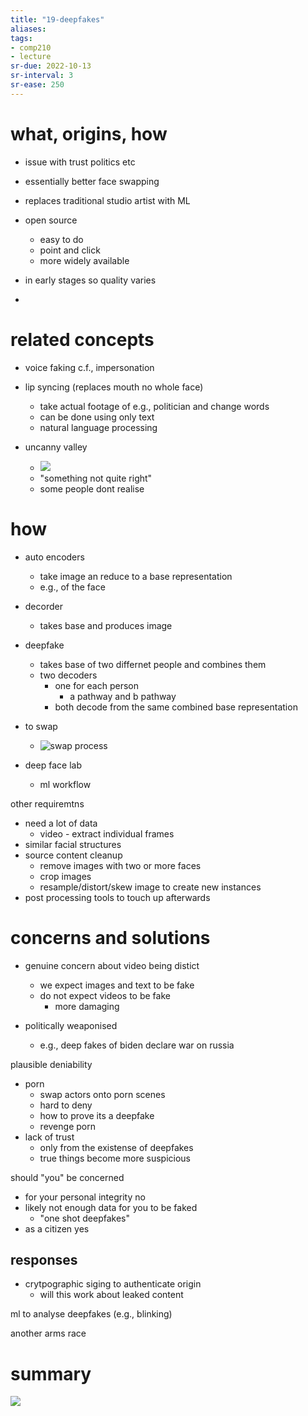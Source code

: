 ```yaml
---
title: "19-deepfakes"
aliases: 
tags: 
- comp210
- lecture
sr-due: 2022-10-13
sr-interval: 3
sr-ease: 250
---
```


# what, origins, how
- issue with trust politics etc

- essentially better face swapping
- replaces traditional studio artist with ML
- open source
	- easy to do
	- point and click
	- more widely available
- in early stages so quality varies
- 

# related concepts
- voice faking c.f., impersonation
- lip syncing (replaces mouth no whole face)
	- take actual footage of e.g., politician and change words
	- can be done using only text
	- natural language processing

- uncanny valley
	- ![](https://i.imgur.com/Jd8Vpv1.png)
	- "something not quite right"
	- some people dont realise

# how
- auto encoders
	- take image an reduce to a base representation
	- e.g., of the face
- decorder
	- takes base and produces image
- deepfake
	- takes base of two differnet people and combines them
	- two decoders
		- one for each person
			- a pathway and b pathway
		- both decode from the same combined base representation

- to swap
	-  ![swap process](https://i.imgur.com/Z0oWuOk.png)

- deep face lab
	- ml workflow

other requiremtns
- need a lot of data
	- video - extract individual frames
- similar facial structures
- source content cleanup
	- remove images with two or more faces
	- crop images
	- resample/distort/skew image to create new instances
- post processing tools to touch up afterwards

# concerns and solutions
- genuine concern about video being distict
	- we expect images and text to be fake
	- do not expect videos to be fake
		- more damaging

- politically weaponised
	- e.g., deep fakes of biden declare war on russia

plausible deniability
- porn
	- swap actors onto porn scenes
	- hard to deny
	- how to prove its a deepfake
	- revenge porn
- lack of trust
	- only from the existense of deepfakes
	- true things become more suspicious


should "you" be concerned
- for your personal integrity no
- likely not enough data for you to be faked
	- "one shot deepfakes"
- as a citizen yes

## responses
- crytpographic siging to authenticate origin
	- will this work about leaked content

ml to analyse deepfakes (e.g., blinking)

another arms race

# summary
![](https://i.imgur.com/H9wv8Bv.png)
